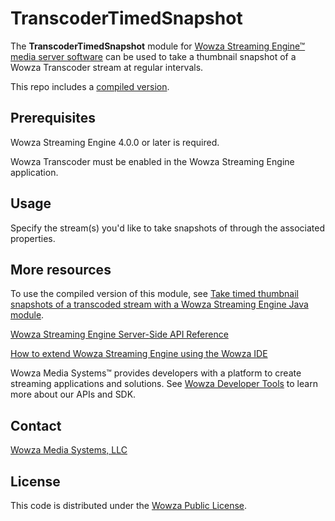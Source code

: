 # TranscoderTimedSnapshot 
The **TranscoderTimedSnapshot** module for [Wowza Streaming Engine™ media server software](https://www.wowza.com/products/streaming-engine) can be used to take a thumbnail snapshot of a Wowza Transcoder stream at regular intervals.

This repo includes a [compiled version](/lib/wse-plugin-transcodertimedsnapshot.jar).

## Prerequisites
Wowza Streaming Engine 4.0.0 or later is required.

Wowza Transcoder must be enabled in the Wowza Streaming Engine application.

## Usage
Specify the stream(s) you'd like to take snapshots of through the associated properties.  

## More resources
To use the compiled version of this module, see [Take timed thumbnail snapshots of a transcoded stream with a Wowza Streaming Engine Java module](https://www.wowza.com/docs/how-to-take-timed-thumbnail-snapshots-of-a-wowza-transcoder-stream-moduletranscodertimedsnapshot).

[Wowza Streaming Engine Server-Side API Reference](https://www.wowza.com/resources/serverapi/)

[How to extend Wowza Streaming Engine using the Wowza IDE](https://www.wowza.com/docs/how-to-extend-wowza-streaming-engine-using-the-wowza-ideE)

Wowza Media Systems™ provides developers with a platform to create streaming applications and solutions. See [Wowza Developer Tools](https://www.wowza.com/developers) to learn more about our APIs and SDK.

## Contact
[Wowza Media Systems, LLC](https://www.wowza.com/contact)

## License
This code is distributed under the [Wowza Public License](/LICENSE.txt).
